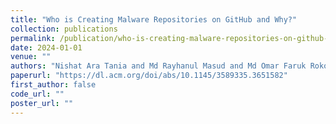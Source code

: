 ```yaml
---
title: "Who is Creating Malware Repositories on GitHub and Why?"
collection: publications
permalink: /publication/who-is-creating-malware-repositories-on-github-and-why
date: 2024-01-01
venue: ""
authors: "Nishat Ara Tania and Md Rayhanul Masud and Md Omar Faruk Rokon and Qian Zhang and Michalis Faloutsos"
paperurl: "https://dl.acm.org/doi/abs/10.1145/3589335.3651582"
first_author: false
code_url: ""
poster_url: ""
---
```

